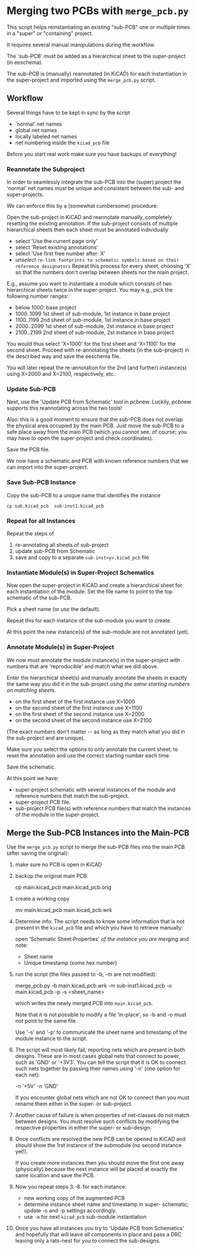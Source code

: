 # Merging two PCBs with `merge_pcb.py`

This script helps reinstantiating an existing "sub-PCB"
one or multiple times in a "super" or "containing" project.

It requires several manual manipulations during the
workflow.

The 'sub-PCB' must be added as a hierarchical sheet to the
super-project (in eeschema).

The sub-PCB is (manually) reannotated (in KiCAD) for each 
instantiation in the super-project and imported using the
`merge_pcb.py` script.

## Workflow
Several things have to be kept in sync by the script
 - 'normal' net names
 - global net names
 - locally labeled net names
 - net numbering inside the `kicad_pcb` file

Before you start real work make sure you have backups of
everything!

### Reannotate the Subproject
In order to seamlessly integrate the sub-PCB into the (super)
project the 'normal' net names must be unique and consistent
between the sub- and super-projects.

We can enforce this by a (somewhat cumbersome) procedure:

Open the sub-project in KiCAD and reannotate manually, 
completely resetting the existing annotation. If the
sub-project consists of multiple hierarchical sheets then
each sheet must be annotated individually
 - select 'Use the current page only'
 - select 'Reset existing annotations'
 - select 'Use first free number after: X'
 - *unselect* `re-link footprints to schematic symbols based on their reference designators`
Repeat this process for every sheet, choosing 'X' so that
the numbers don't overlap between sheets nor the main project.

E.g., assume you want to instantiate a module which consists
of two hierarchical sheets twice in the super-project.
You may e.g., pick the following number ranges:
 - below 1000: base project
 - 1000..1099 1st sheet of sub-module, 1st instance in base project
 - 1100..1199 2nd sheet of sub-module, 1st instance in base project
 - 2000..2099 1st sheet of sub-module, 2st instance in base project
 - 2100..2199 2nd sheet of sub-module, 2st instance in base project

You would thus select 'X=1000' for the first sheet and 'X=1100'
for the second sheet. Proceed with re-annotating the sheets (in
the sub-project) in the described way and save the eeschema file.

You will later repeat the re-annotation for the 2nd (and further)
instance(s) using X=2000 and X=2100, respectively, etc.

### Update Sub-PCB
Next, use the 'Update PCB from Schematic' tool in pcbnew. Luckily,
pcbnew supports this reannotating across the two tools!

Also: this is a good moment to ensure that the sub-PCB does not
overlap the physical area occupied by the main PCB. Just move
the sub-PCB to a safe place away from the main PCB (which you
cannot see, of course; you may have to open the super-project
and check coordinates).

Save the PCB file.

We now have a schematic and PCB with known reference numbers that we
can import into the super-project.

### Save Sub-PCB Instance
Copy the sub-PCB to a unique name that identifies the instance

    cp sub.kicad_pcb  sub-inst1.kicad_pcb

### Repeat for all Instances
Repeat the steps of
  1. re-annotating all sheets of sub-project 
  2. update sub-PCB from Schematic
  3. save and copy to a separate `sub-inst<y>.kicad_pcb` file

### Instantiate Module(s) in Super-Project Schematics
Now open the super-project in KiCAD and create a hierarchical
sheet for each instantiation of the module. Set the file name
to point to the top schematic of the sub-PCB.

Pick a sheet name (or use the default).

Repeat this for each instance of the sub-module you want to
create.

At this point the new instance(s) of the sub-module are not
annotated (yet).

### Annotate Module(s) in Super-Project
We now must annotate the module instance(s) in the super-project
with numbers that are 'reproducible' and match what we did above.

Enter the hierarchical sheet(s) and manually annotate the
sheets in exactly the same way you did it in the sub-project
*using the same starting numbers on matching sheets*.

- on the first  sheet of the first  instance use X=1000
- on the second sheet of the first  instance use X=1100
- on the first  sheet of the second instance use X=2000
- on the second sheet of the second instance use X=2100

(The exact numbers don't matter -- as long as they match what you
did in the sub-project and are unique).

Make sure you select the options to only annotate the current
sheet, to reset the annotation and use the correct starting number
each time.

Save the schematic.

At this point we have:
 - super-project schematic with several instances of the module and 
   reference numbers that match the sub-project.
 - super-project PCB file.
 - sub-project PCB file(s) with reference numbers that match the
   instances of the module in the super-project.

## Merge the Sub-PCB Instances into the Main-PCB
Use the `merge_pcb.py` script to merge the sub-PCB files
into the main PCB (after saving the original):

1. make sure no PCB is open in KiCAD

2. backup the original main PCB:

     cp main.kicad_pcb main.kicad_pcb.orig

3. create a working copy

     mv main.kicad_pcb main.kicad_pcb.wrk

4. Determine info: The script needs to know some information
   that is not present in the `kicad_pcb` file and which you
   have to retrieve manually:

   open 'Schematic Sheet Properties' *of the instance you are merging* and note:
     - Sheet name
     - Unique timestamp (some hex number)

5. run the script (the files passed to -b, -m are not
   modified):

     merge_pcb.py -b main.kicad_pcb.wrk -m sub-inst1.kicad_pcb -o main.kicad_pcb -p <unique-timestamp> -s <sheet_name>

   which writes the newly merged PCB into `main.kicad_pcb`.

   Note that it is not possible to modify a file 'in-place', so
   -b and -o must not point to the same file.

   Use '-s' and '-p' to communicate the sheet name and timestamp
   of the module instance to the script.

6. The script will most likely fail, reporting nets which are present
   in both designs. These are in most cases global nets that connect
   to power, such as 'GND' or '+3V3'.
   You can tell the script that it is OK to connect such nets together
   by passing their names using '-n' (one option for each net):

      -n '+5V' -n 'GND'

   If you encounter global nets which are not OK to connect then
   you must rename them either in the super- or sub-project.

7. Another cause of failure is when properties of net-classes
   do not match between designs. You must resolve such conflicts
   by modifying the respective properties in either the super-
   or sub-design.

8. Once conflicts are resolved the new PCB can be opened in
   KiCAD and should show the 1rst instance of the submodule
   (no second instance yet!).

   If you create more instances then you should move the first
   one away (physically) because the next instance will be placed
   at exactly the same location and save the PCB.

9. Now you repeat steps 3.-8. for each instance:

    - new working copy of the augmented PCB
    - determine instance sheet name and timestamp in super-
      schematic; update -s and -p settings accordingly.
    - use `-m` for next `kicad_pcb` sub-module instantiation

10. Once you have all instances you try to 'Update PCB from Schematics'
   and hopefully that will leave all components in place and pass
   a DRC leaving only a rats-nest for you to connect the sub-designs.
